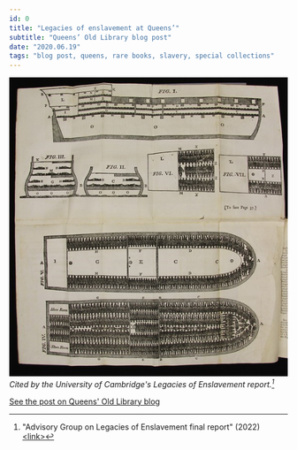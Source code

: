 ```yaml
---
id: 0
title: "Legacies of enslavement at Queens’"
subtitle: "Queens’ Old Library blog post"
date: "2020.06.19"
tags: "blog post, queens, rare books, slavery, special collections"
---
```

![image](https://github.com/harrybartholomew/harrybartholomew.github.io/blob/master/app/assets/blog_01.jpg?raw=true)\
_Cited by the University of Cambridge's Legacies of Enslavement report.[^1]_

[See the post on Queens' Old Library blog](https://queenslib.wordpress.com/2020/06/19/legacies-of-enslavement-at-queens/)

[^1]:"Advisory Group on Legacies of Enslavement final report" (2022) [&lt;link&gt;](https://www.cam.ac.uk/about-the-university/history/legacies-of-enslavement/advisory-group-on-legacies-of-enslavement-final-report)

